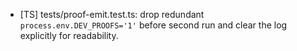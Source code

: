 - [TS] tests/proof-emit.test.ts: drop redundant `process.env.DEV_PROOFS='1'` before second run and clear the log explicitly for readability.
